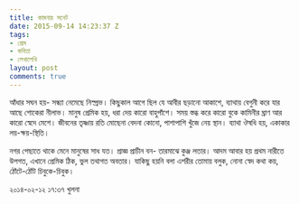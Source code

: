 ```yaml
---
title: কামনার সনেট
date: 2015-09-14 14:23:37 Z
tags:
- প্রেম
- কবিতা
- লেখালেখি
layout: post
comments: true
---
```


আঁধার সঘন হয়- সন্ধ্যা নেমেছে নিস্প্রভ।
কিছুকাল আগে ছিল যে আবীর ছড়ানো আকাশে,
ব্যাথায় বেগুনী করে যার আছে শোকেরা নীলাভ।
মানুষ প্রেমিক হয়, ধরা দেয় কারো বাহুপাঁশে।
সময় স্তব্ধ করে কারো বুকে কামিনীর ঘ্রাণ
আর কারো স্বেদে মেশে। জীবনের তৃষ্ণায় রতি
মোছেনা বেদনা কোনো, পাশাপাশি খুঁজে নেয় স্থান।
ব্যাথা ঔষধি হয়, একাকার লয়-ক্ষয়-স্থিতি।

নগর পেছাতে থাকে মেনে মানুষের সাধ যত।
প্রাজ্ঞ প্রাচীন বন- তারমাঝে কুঞ্জ লতার।
আদম আবার হয় প্রথম নারীতে উপগত,
এখানে প্রেমিক ঠিক, ভুল তথাগত অবতার।
যাকিছু হয়নি বলা এশরীর তোমায় বলুক,
নোনা স্বেদ কথা কয়, ঠোঁটে-ঠোঁট চিবুকে-চিবুক।

২০১৪-০২-১২ ১৭:৩৭
খুলনা
